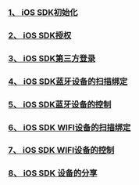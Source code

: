 ### [1、 iOS SDK初始化](iOSSDK/iOS_init.md)
### [2、 iOS SDK授权](iOSSDK/iOS_Auth.md)
### [3、 iOS SDK第三方登录](iOSSDK/iOS_third_login.md)
### [4、 iOS SDK蓝牙设备的扫描绑定](iOSSDK/iOS_BLE_Scan_Bind.md)
### [5、 iOS SDK蓝牙设备的控制](iOS_Device_Share.md)
### [6、 iOS SDK WIFI设备的扫描绑定](iOSSDK/iOS_WIFI_Scan.md)
### [7、 iOS SDK WIFI设备的控制](iOSSDK/iOS_WIFI_Controller.md)
### [8、 iOS SDK 设备的分享](iOSSDK/iOS_Device_Share.md)





